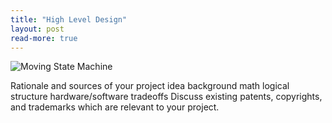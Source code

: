 ```yaml
---
title: "High Level Design"
layout: post
read-more: true
---
```


![Moving State Machine](https://i.ibb.co/CtjBDr1/moving-state-machine.png)

Rationale and sources of your project idea
background math
logical structure
hardware/software tradeoffs
Discuss existing patents, copyrights, and trademarks which are relevant to your project.
